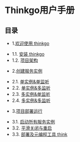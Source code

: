 # Thinkgo用户手册

## 目录

* 1.[欢迎使用 thinkgo](zh/01.00.md)
 - 1.1. [安装 thinkgo](zh/01.01.md)
 - 1.2. [项目架构](zh/01.02.md)

* 2.[创建服务实例](zh/02.00.md)
 - 2.1. [单实例&单监听](zh/02.01.md)
 - 2.2. [单实例&多监听](zh/02.02.md)
 - 2.3. [多实例&单监听](zh/02.03.md)
 - 2.4. [多实例&多监听](zh/02.04.md)

* 3.[项目部署运行](zh/03.00.md)
 - 3.1. [启动所有服务实例](zh/03.01.md)
 - 3.2. [平滑关闭与重启](zh/03.02.md)
 - 3.3. [部署及元编程工具 think](zh/03.03.md)
